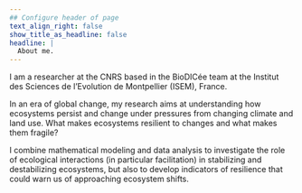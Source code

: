 ```yaml
---
## Configure header of page
text_align_right: false
show_title_as_headline: false
headline: |
  About me.
---
```


<!-- this is a subheadline -->
I am a researcher at the CNRS based in the BioDICée team at the Institut des Sciences de l’Evolution de Montpellier (ISEM), France.

In an era of global change, my research aims at understanding how ecosystems persist and change under pressures from changing climate and land use. What makes ecosystems resilient to changes and what makes them fragile?

I combine mathematical modeling and data analysis to investigate the role of ecological interactions (in particular facilitation) in stabilizing and destabilizing ecosystems, but also to develop indicators of resilience that could warn us of approaching ecosystem shifts.